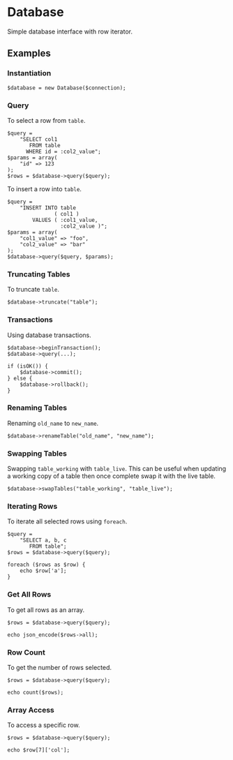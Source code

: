 # Database

Simple database interface with row iterator.

## Examples

### Instantiation

```
$database = new Database($connection);
```

### Query

To select a row from `table`.

```
$query =
    "SELECT col1
       FROM table
      WHERE id = :col2_value";
$params = array(
    "id" => 123
);
$rows = $database->query($query);
```

To insert a row into `table`.

```
$query =
    "INSERT INTO table
               ( col1 )
        VALUES ( :col1_value,
                 :col2_value )";
$params = array(
    "col1_value" => "foo",
    "col2_value" => "bar"
);
$database->query($query, $params);
```

### Truncating Tables

To truncate `table`.

```
$database->truncate("table");
```

### Transactions

Using database transactions.

```
$database->beginTransaction();
$database->query(...);

if (isOK()) {
    $database->commit();
} else {
    $database->rollback();
}
```

### Renaming Tables

Renaming `old_name` to `new_name`.

```
$database->renameTable("old_name", "new_name");
```

### Swapping Tables

Swapping `table_working` with `table_live`. This can be useful when updating a working copy of a table then once complete swap it with the live table.

```
$database->swapTables("table_working", "table_live");
```

### Iterating Rows

To iterate all selected rows using `foreach`.

```
$query =
    "SELECT a, b, c
       FROM table";
$rows = $database->query($query);

foreach ($rows as $row) {
    echo $row['a'];
}
```

### Get All Rows

To get all rows as an array.

```
$rows = $database->query($query);

echo json_encode($rows->all);
```

### Row Count

To get the number of rows selected.

```
$rows = $database->query($query);

echo count($rows);
```

### Array Access

To access a specific row.

```
$rows = $database->query($query);

echo $row[7]['col'];
```
